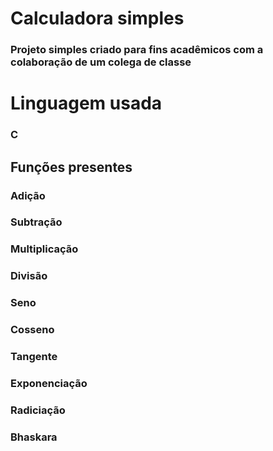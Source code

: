 # Calculadora simples

### Projeto simples criado para fins acadêmicos com a colaboração de um colega de classe

# Linguagem usada
### C

## Funções presentes

### Adição
### Subtração
### Multiplicação
### Divisão
### Seno
### Cosseno
### Tangente
### Exponenciação
### Radiciação
### Bhaskara


